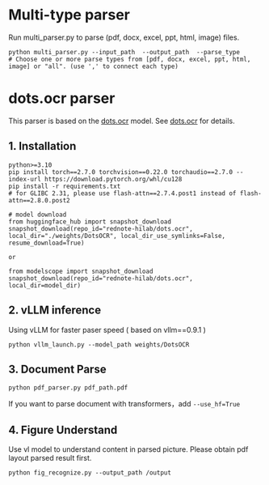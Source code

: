 # Multi-type parser
Run multi_parser.py to parse (pdf, docx, excel, ppt, html, image) files. 
```
python multi_parser.py --input_path  --output_path  --parse_type
# Choose one or more parse types from [pdf, docx, excel, ppt, html, image] or "all". (use ',' to connect each type)
```


# dots.ocr parser

This parser is based on the [dots.ocr](https://github.com/rednote-hilab/dots.ocr) model. See [dots.ocr](https://github.com/rednote-hilab/dots.ocr) for details.

## 1. Installation

```
python>=3.10 
pip install torch==2.7.0 torchvision==0.22.0 torchaudio==2.7.0 --index-url https://download.pytorch.org/whl/cu128
pip install -r requirements.txt
# for GLIBC 2.31, please use flash-attn==2.7.4.post1 instead of flash-attn==2.8.0.post2

```

```
# model download
from huggingface_hub import snapshot_download
snapshot_download(repo_id="rednote-hilab/dots.ocr", local_dir="./weights/DotsOCR", local_dir_use_symlinks=False, resume_download=True)

or

from modelscope import snapshot_download
snapshot_download(repo_id="rednote-hilab/dots.ocr", local_dir=model_dir)
```

## 2. vLLM inference

Using vLLM for faster paser speed  ( based on vllm==0.9.1 )

```
python vllm_launch.py --model_path weights/DotsOCR
```

## 3. Document Parse

```
python pdf_parser.py pdf_path.pdf 
```

If you want to parse document with transformers，add `--use_hf=True`

## 4. Figure Understand

Use vl model to understand content in parsed picture. Please obtain pdf layout parsed result first.

```
python fig_recognize.py --output_path /output
```